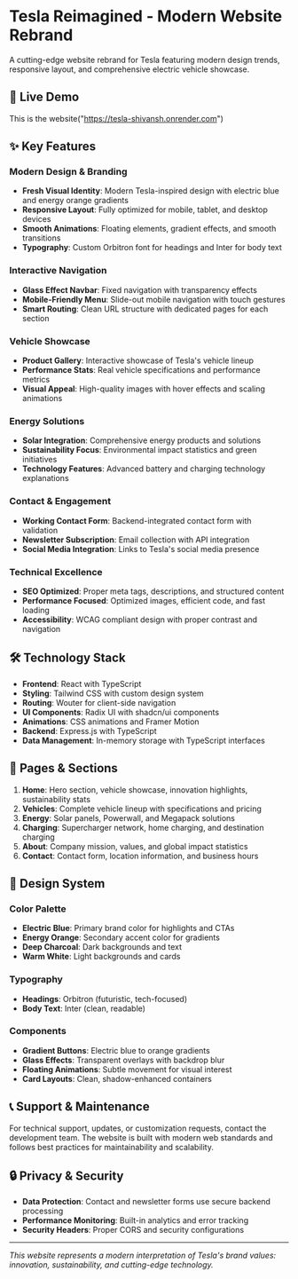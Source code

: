 # Tesla Reimagined - Modern Website Rebrand

A cutting-edge website rebrand for Tesla featuring modern design trends, responsive layout, and comprehensive electric vehicle showcase.

## 🚀 Live Demo

This is the website("https://tesla-shivansh.onrender.com")

## ✨ Key Features

### Modern Design & Branding
- **Fresh Visual Identity**: Modern Tesla-inspired design with electric blue and energy orange gradients
- **Responsive Layout**: Fully optimized for mobile, tablet, and desktop devices
- **Smooth Animations**: Floating elements, gradient effects, and smooth transitions
- **Typography**: Custom Orbitron font for headings and Inter for body text

### Interactive Navigation
- **Glass Effect Navbar**: Fixed navigation with transparency effects
- **Mobile-Friendly Menu**: Slide-out mobile navigation with touch gestures
- **Smart Routing**: Clean URL structure with dedicated pages for each section

### Vehicle Showcase
- **Product Gallery**: Interactive showcase of Tesla's vehicle lineup
- **Performance Stats**: Real vehicle specifications and performance metrics
- **Visual Appeal**: High-quality images with hover effects and scaling animations

### Energy Solutions
- **Solar Integration**: Comprehensive energy products and solutions
- **Sustainability Focus**: Environmental impact statistics and green initiatives
- **Technology Features**: Advanced battery and charging technology explanations

### Contact & Engagement
- **Working Contact Form**: Backend-integrated contact form with validation
- **Newsletter Subscription**: Email collection with API integration
- **Social Media Integration**: Links to Tesla's social media presence

### Technical Excellence
- **SEO Optimized**: Proper meta tags, descriptions, and structured content
- **Performance Focused**: Optimized images, efficient code, and fast loading
- **Accessibility**: WCAG compliant design with proper contrast and navigation

## 🛠 Technology Stack

- **Frontend**: React with TypeScript
- **Styling**: Tailwind CSS with custom design system
- **Routing**: Wouter for client-side navigation
- **UI Components**: Radix UI with shadcn/ui components
- **Animations**: CSS animations and Framer Motion
- **Backend**: Express.js with TypeScript
- **Data Management**: In-memory storage with TypeScript interfaces

## 📱 Pages & Sections

1. **Home**: Hero section, vehicle showcase, innovation highlights, sustainability stats
2. **Vehicles**: Complete vehicle lineup with specifications and pricing
3. **Energy**: Solar panels, Powerwall, and Megapack solutions
4. **Charging**: Supercharger network, home charging, and destination charging
5. **About**: Company mission, values, and global impact statistics
6. **Contact**: Contact form, location information, and business hours

## 🎨 Design System

### Color Palette
- **Electric Blue**: Primary brand color for highlights and CTAs
- **Energy Orange**: Secondary accent color for gradients
- **Deep Charcoal**: Dark backgrounds and text
- **Warm White**: Light backgrounds and cards

### Typography
- **Headings**: Orbitron (futuristic, tech-focused)
- **Body Text**: Inter (clean, readable)

### Components
- **Gradient Buttons**: Electric blue to orange gradients
- **Glass Effects**: Transparent overlays with backdrop blur
- **Floating Animations**: Subtle movement for visual interest
- **Card Layouts**: Clean, shadow-enhanced containers

## 📞 Support & Maintenance

For technical support, updates, or customization requests, contact the development team. The website is built with modern web standards and follows best practices for maintainability and scalability.

## 🔒 Privacy & Security

- **Data Protection**: Contact and newsletter forms use secure backend processing
- **Performance Monitoring**: Built-in analytics and error tracking
- **Security Headers**: Proper CORS and security configurations

---

*This website represents a modern interpretation of Tesla's brand values: innovation, sustainability, and cutting-edge technology.*
